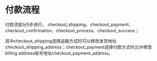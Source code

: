 # 付款流程

付款流程分5步进行，
checkout_shipping、checkout_payment、checkout_confirmation、checkout_process、checkout_success；

其中checkout_shipping选择运输方式时可以修改发货地址checkout_shipping_address；checkout_payment选择付款方式时允许修改billing address账号地址checkout_payment_address。
